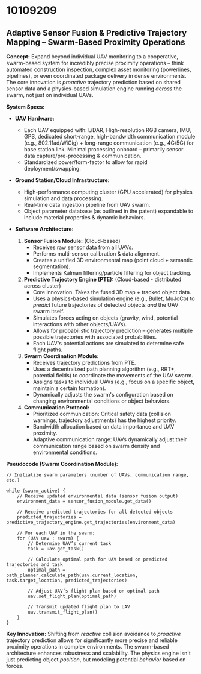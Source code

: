 # 10109209

## Adaptive Sensor Fusion & Predictive Trajectory Mapping – Swarm-Based Proximity Operations

**Concept:** Expand beyond individual UAV monitoring to a cooperative, swarm-based system for incredibly precise proximity operations – think automated construction inspection, complex asset monitoring (powerlines, pipelines), or even coordinated package delivery in dense environments. The core innovation is *proactive* trajectory prediction based on shared sensor data and a physics-based simulation engine running *across* the swarm, not just on individual UAVs.

**System Specs:**

*   **UAV Hardware:**
    *   Each UAV equipped with: LiDAR, High-resolution RGB camera, IMU, GPS, dedicated short-range, high-bandwidth communication module (e.g., 802.11ad/WiGig) + long-range communication (e.g., 4G/5G) for base station link. Minimal processing onboard – primarily sensor data capture/pre-processing & communication.
    *   Standardized power/form-factor to allow for rapid deployment/swapping.
*   **Ground Station/Cloud Infrastructure:**
    *   High-performance computing cluster (GPU accelerated) for physics simulation and data processing.
    *   Real-time data ingestion pipeline from UAV swarm.
    *   Object parameter database (as outlined in the patent) expandable to include material properties & dynamic behaviors.
*   **Software Architecture:**

    1.  **Sensor Fusion Module:** (Cloud-based)
        *   Receives raw sensor data from all UAVs.
        *   Performs multi-sensor calibration & data alignment.
        *   Creates a unified 3D environmental map (point cloud + semantic segmentation).
        *   Implements Kalman filtering/particle filtering for object tracking.
    2.  **Predictive Trajectory Engine (PTE):** (Cloud-based - distributed across cluster)
        *   Core innovation. Takes the fused 3D map + tracked object data.
        *   Uses a physics-based simulation engine (e.g., Bullet, MuJoCo) to *predict* future trajectories of detected objects *and* the UAV swarm itself.
        *   Simulates forces acting on objects (gravity, wind, potential interactions with other objects/UAVs).
        *   Allows for probabilistic trajectory prediction – generates multiple possible trajectories with associated probabilities.
        *   Each UAV's potential actions are simulated to determine safe flight paths.
    3.  **Swarm Coordination Module:**
        *   Receives trajectory predictions from PTE.
        *   Uses a decentralized path planning algorithm (e.g., RRT*, potential fields) to coordinate the movements of the UAV swarm.
        *   Assigns tasks to individual UAVs (e.g., focus on a specific object, maintain a certain formation).
        *   Dynamically adjusts the swarm's configuration based on changing environmental conditions or object behaviors.
    4.  **Communication Protocol:**
        *   Prioritized communication: Critical safety data (collision warnings, trajectory adjustments) has the highest priority.
        *   Bandwidth allocation based on data importance and UAV proximity.
        *   Adaptive communication range: UAVs dynamically adjust their communication range based on swarm density and environmental conditions.

**Pseudocode (Swarm Coordination Module):**

```
// Initialize swarm parameters (number of UAVs, communication range, etc.)

while (swarm_active) {
    // Receive updated environmental data (sensor fusion output)
    environment_data = sensor_fusion_module.get_data()

    // Receive predicted trajectories for all detected objects
    predicted_trajectories = predictive_trajectory_engine.get_trajectories(environment_data)

    // For each UAV in the swarm:
    for (UAV uav : swarm) {
        // Determine UAV’s current task
        task = uav.get_task()

        // Calculate optimal path for UAV based on predicted trajectories and task
        optimal_path = path_planner.calculate_path(uav.current_location, task.target_location, predicted_trajectories)

        // Adjust UAV’s flight plan based on optimal path
        uav.set_flight_plan(optimal_path)

        // Transmit updated flight plan to UAV
        uav.transmit_flight_plan()
    }
}
```

**Key Innovation:**  Shifting from *reactive* collision avoidance to *proactive* trajectory prediction allows for significantly more precise and reliable proximity operations in complex environments. The swarm-based architecture enhances robustness and scalability.  The physics engine isn't just predicting object *position*, but modeling potential *behavior* based on forces.